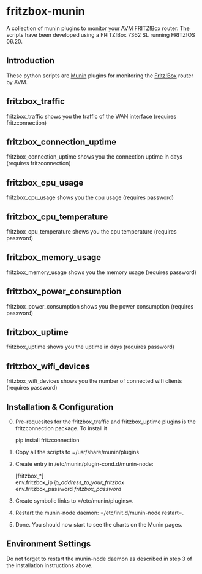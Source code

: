 # fritzbox-munin
A collection of munin plugins to monitor your AVM FRITZ!Box router. The scripts have been developed using a FRITZ!Box 7362 SL running FRITZ!OS 06.20.
 
## Introduction

   These python scripts are [Munin](http://munin-monitoring.org) plugins for monitoring the [Fritz!Box](http://avm.de/produkte/fritzbox/) router by AVM.

## fritzbox\_traffic

  fritzbox\_traffic shows you the traffic of the WAN interface (requires fritzconnection)
  
## fritzbox\_connection\_uptime

  fritzbox\_connection\_uptime shows you the connection uptime in days (requires fritzconnection)
  
## fritzbox\_cpu\_usage

  fritzbox\_cpu\_usage shows you the cpu usage (requires password)

## fritzbox\_cpu\_temperature

  fritzbox\_cpu\_temperature shows you the cpu temperature (requires password)
  
## fritzbox\_memory\_usage

  fritzbox\_memory\_usage shows you the memory usage (requires password)

##  fritzbox\_power\_consumption

  fritzbox\_power\_consumption shows you the power consumption (requires password)

## fritzbox\_uptime

  fritzbox\_uptime shows you the uptime in days (requires password)

## fritzbox\_wifi\_devices

  fritzbox\_wifi\_devices shows you the number of connected wifi clients (requires password)
  

## Installation & Configuration 

0. Pre-requesites for the fritzbox\_traffic and fritzbox\_uptime plugins is the fritzconnection package. To install it  
    
    pip install fritzconnection

1. Copy all the scripts to =/usr/share/munin/plugins
   
2. Create entry in /etc/munin/plugin-cond.d/munin-node:  
    
    [fritzbox_\*]  
    env.fritzbox\_ip *ip_address_to_your_fritzbox*  
    env.fritzbox\_password *fritzbox_password*  

3. Create symbolic links to =/etc/munin/plugins=.

4. Restart the munin-node daemon: =/etc/init.d/munin-node restart=.

5. Done. You should now start to see the charts on the
      Munin pages.

## Environment Settings
  
  Do not forget to restart the munin-node daemon as described in step
  3 of the installation instructions above.

